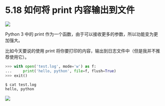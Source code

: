 # 5.18 如何将 print 内容输出到文件
![](http://image.iswbm.com/20200804124133.png)

Python 3 中的 print 作为一个函数，由于可以接收更多的参数，所以功能变为更加强大。

比如今天要说的使用 print 将你要打印的内容，输出到日志文件中（但是我并不推荐使用它）。

```python
>>> with open('test.log', mode='w') as f:
...     print('hello, python', file=f, flush=True)
>>> exit()

$ cat test.log
hello, python
```



![](http://image.iswbm.com/20200607174235.png)
